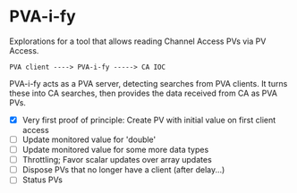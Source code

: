 PVA-i-fy
========


Explorations for a tool that allows reading Channel Access PVs via PV Access.

```
PVA client ----> PVA-i-fy -----> CA IOC
```

PVA-i-fy acts as a PVA server, detecting searches from PVA clients.
It turns these into CA searches, then provides the data received
from CA as PVA PVs.

- [x] Very first proof of principle:
      Create PV with initial value on first client access
- [ ] Update monitored value for 'double'
- [ ] Update monitored value for some more data types
- [ ] Throttling; Favor scalar updates over array updates
- [ ] Dispose PVs that no longer have a client (after delay...)
- [ ] Status PVs
